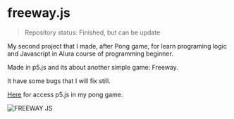 # freeway.js
>Repository status: Finished, but can be update

My second project that I made, after Pong game, for learn programing logic and Javascript in Alura course of programming beginner. 

Made in p5.js and its about another simple game: Freeway. 

It have some bugs that I will fix still. 

[Here](https://editor.p5js.org/DiegoF-G/sketches/r6MA0dd54) for access p5.js in my pong game.

![FREEWAY JS](https://github.com/DiegoF-G/freeway.js/assets/108773248/541f8100-108e-4404-a184-9e0978d139cc)




